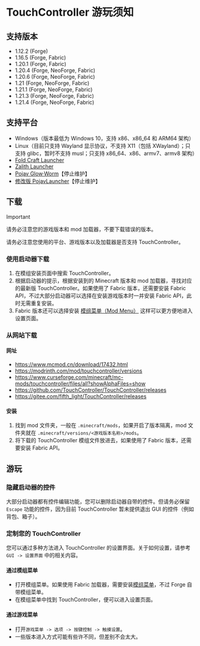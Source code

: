 # TouchController 游玩须知

## 支持版本

- 1.12.2 (Forge)
- 1.16.5 (Forge, Fabric)
- 1.20.1 (Forge, Fabric)
- 1.20.4 (Forge, NeoForge, Fabric)
- 1.20.6 (Forge, NeoForge, Fabric)
- 1.21   (Forge, NeoForge, Fabric)
- 1.21.1 (Forge, NeoForge, Fabric)
- 1.21.3 (Forge, NeoForge, Fabric)
- 1.21.4 (Forge, NeoForge, Fabric)

## 支持平台

- Windows（版本最低为 Windows 10，支持 x86、x86_64 和 ARM64 架构）
- Linux（目前只支持 Wayland 显示协议，不支持 X11（包括 XWayland）；只支持 glibc，暂时不支持 musl；只支持 x86_64、x86、armv7、armv8 架构）
- [Fold Craft Launcher](https://github.com/FCL-Team/FoldCraftLauncher)
- [Zalith Launcher](https://github.com/ZalithLauncher/ZalithLauncher)
- [Pojav Glow·Worm](https://github.com/Vera-Firefly/Pojav-Glow-Worm)【停止维护】
- [修改版 PojavLauncher](https://github.com/TouchController/PojavLauncher)【停止维护】

## 下载

> [!IMPORTANT]
> 请务必注意您的游戏版本和 mod 加载器，不要下载错误的版本。
>
> 请务必注意您使用的平台、游戏版本以及加载器是否支持 TouchController。

### 使用启动器下载

 1. 在模组安装页面中搜索 TouchController。
 2. 根据启动器的提示，根据安装到的 Minecraft 版本和 mod 加载器，寻找对应的最新版 TouchController。如果使用了 Fabric 版本，还需要安装 Fabric API，不过大部分启动器可以选择在安装游戏版本时一并安装 Fabric API，此时无需重复安装。
 3. Fabric 版本还可以选择安装 [模组菜单（Mod Menu）](https://modrinth.com/mod/modmenu) 这样可以更方便地进入设置页面。

### 从网站下载

#### 网址

- <https://www.mcmod.cn/download/17432.html>
- <https://modrinth.com/mod/touchcontroller/versions>
- <https://www.curseforge.com/minecraft/mc-mods/touchcontroller/files/all?showAlphaFiles=show>
- <https://github.com/TouchController/TouchController/releases>
- <https://gitee.com/fifth_light/TouchController/releases>

#### 安装

1. 找到 mod 文件夹，一般在 `.minecraft/mods`，如果开启了版本隔离，mod 文件夹就在 `.minecraft/versions/<游戏版本名称>/mods`。
2. 将下载的 TouchController 模组文件放进去，如果使用了 Fabric 版本，还需要安装 Fabric API。

## 游玩

### 隐藏启动器的控件

大部分启动器都有控件编辑功能，您可以删除启动器自带的控件。但请务必保留 `Escape` 功能的控件，因为目前 TouchController 暂未提供退出 GUI 的控件（例如背包、箱子）。

### 定制您的 TouchController

您可以通过多种方法进入 TouchController 的设置界面。关于如何设置，请参考 `GUI -> 设置界面` 中的相关内容。

#### 通过模组菜单

- 打开模组菜单。如果使用 Fabric 加载器，需要安装[模组菜单](https://modrinth.com/mod/modmenu)，不过 Forge 自带模组菜单。
- 在模组菜单中找到 TouchController，便可以进入设置页面。

#### 通过游戏菜单

- 打开`游戏菜单 -> 选项 -> 按键控制 -> 触摸设置`。
- 一些版本进入方式可能有些许不同，但差别不会太大。
